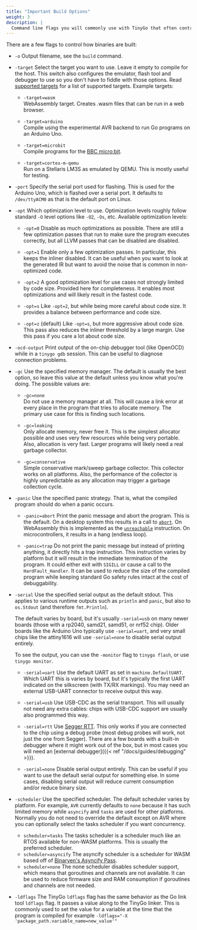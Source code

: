 ```yaml
---
title: "Important Build Options"
weight: 3
description: |
  Command line flags you will commonly use with TinyGo that often control how the binary is built or flashed to the device.
---
```


There are a few flags to control how binaries are built:

- `-o`
Output filename, see the ``build`` command.

- `-target`
    Select the target you want to use. Leave it empty to compile for the host. This switch also configures the emulator, flash tool and debugger to use so you don't have to fiddle with those options. Read [supported targets](../../microcontrollers/) for a list of supported targets. Example targets:

  - `-target=wasm`  
    WebAssembly target. Creates .wasm files that can be run in a web browser.

  - `-target=arduino`  
    Compile using the experimental AVR backend to run Go programs on an Arduino Uno.

  - `-target=microbit`  
    Compile programs for the [BBC micro:bit](https://microbit.org/).

  - `-target=cortex-m-qemu`  
    Run on a Stellaris LM3S as emulated by QEMU. This is mostly useful for testing.

- `-port`
Specify the serial port used for flashing. This is used for the Arduino Uno, which is flashed over a serial port. It defaults to ``/dev/ttyACM0`` as that is the default port on Linux.

- `-opt`
Which optimization level to use. Optimization levels roughly follow standard `-O` level options like ``-O2``, ``-Os``, etc. Available optimization levels:

  - `-opt=0`
Disable as much optimizations as possible. There are still a few optimization passes that run to make sure the program executes correctly, but all LLVM passes that can be disabled are disabled.

  - `-opt=1`
Enable only a few optimization passes. In particular, this keeps the inliner disabled. It can be useful when you want to look at the generated IR but want to avoid the noise that is common in non-optimized code.

  - `-opt=2`
A good optimization level for use cases not strongly limited by code size. Provided here for completeness. It enables most optimizations and will likely result in the fastest code.

  - `-opt=s`
Like `-opt=2`, but while being more careful about code size. It provides a balance between performance and code size.

  - `-opt=z` (default)
Like ``-opt=s``, but more aggressive about code size. This pass also reduces the inliner threshold by a large margin. Use this pass if you care a lot about code size.

- `-ocd-output`
Print output of the on-chip debugger tool (like OpenOCD) while in a `tinygo gdb` session. This can be useful to diagnose connection problems.

- `-gc`
Use the specified memory manager. The default is usually the best option, so leave this value at the default unless you know what you're doing. The possible values are:

  - `-gc=none`  
    Do not use a memory manager at all. This will cause a link error at every place in the program that tries to allocate memory. The primary use case for this is finding such locations.

  - `-gc=leaking`  
    Only allocate memory, never free it. This is the simplest allocator possible and uses very few resources while being very portable. Also, allocation is very fast. Larger programs will likely need a real garbage collector.

  - `-gc=conservative`  
    Simple conservative mark/sweep garbage collector. This collector works on all platforms. Also, the performance of the collector is highly unpredictable as any allocation may trigger a garbage collection cycle.

- `-panic`
Use the specified panic strategy. That is, what the compiled program should do when a panic occurs.

  - `-panic=abort`
    Print the panic message and abort the program. This is the default. On a desktop system this results in a call to [`abort`](https://manpages.debian.org/stretch/manpages-dev/abort.3.en.html). On WebAssembly this is implemented as the [`unreachable`](https://webassembly.github.io/spec/core/syntax/instructions.html#syntax-instr-control) instruction. On microcontrollers, it results in a hang (endless loop).

  - `-panic=trap`
    Do not print the panic message but instead of printing anything, it directly hits a trap instruction. This instruction varies by platform but it will result in the immediate termination of the program. It could either exit with `SIGILL` or cause a call to the `HardFault_Handler`. It can be used to reduce the size of the compiled program while keeping standard Go safety rules intact at the cost of debuggability.

- `-serial` Use the specified serial output as the default stdout. This applies to various runtime outputs such as `println` and `panic`, but also to `os.Stdout` (and therefore `fmt.Println`).

  The default varies by board, but it's usually `-serial=usb` on many newer boards (those with a rp2040, samd21, samd51, or nrf52 chip). Older boards like the Arduino Uno typically use `-serial=uart`, and very small chips like the attiny1616 will use `-serial=none` to disable serial output entirely.

  To see the output, you can use the `-monitor` flag to `tinygo flash`, or use `tinygo monitor`.

  - `-serial=uart` Use the default UART as set in `machine.DefaultUART`. Which UART this is varies by board, but it's typically the first UART indicated on the silkscreen (with TX/RX markings). You may need an external USB-UART connector to receive output this way.

  - `-serial=usb` Use USB-CDC as the serial transport. This will usually not need any extra cables: chips with USB-CDC support are usually also programmed this way.

  - `-serial=rtt` Use [Segger RTT](https://wiki.segger.com/index.php?title=RTT). This only works if you are connected to the chip using a debug probe (most debug probes will work, not just the one from Segger). There are a few boards with a built-in debugger where it might work out of the box, but in most cases you will need an [external debugger]({{< ref "/docs/guides/debugging" >}}).

  - `-serial=none` Disable serial output entirely. This can be useful if you want to use the default serial output for something else. In some cases, disabling serial output will reduce current consumption and/or reduce binary size.

- `-scheduler`
Use the specified scheduler. The default scheduler varies by platform. For example, `AVR` currently defaults to `none` because it has such limited memory while `asyncify` and `tasks` are used for other platforms. Normally you do not need to override the default except on AVR where you can optionally select the tasks scheduler if you want concurrency.

  - `scheduler=tasks` The tasks scheduler is a scheduler much like an RTOS available for non-WASM platforms. This is usually the preferred scheduler.
  - `scheduler=asyncify` The asyncify scheduler is a scheduler for WASM based off of [Binaryen's Asyncify Pass](https://github.com/WebAssembly/binaryen/blob/main/src/passes/Asyncify.cpp).
  - `scheduler=none` The none scheduler disables scheduler support, which means that goroutines and channels are not available. It can be used to reduce firmware size and RAM consumption if goroutines and channels are not needed.

- `-ldflags`
The TinyGo `ldflags` flag has the same behavior as the Go link tool `ldflags` flag. It passes a value along to the TinyGo linker. This is commonly used to set the value for a variable at the time that the program is compiled for example `-ldflags="-X 'package_path.variable_name=new_value'"`
